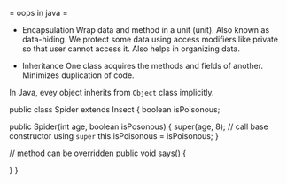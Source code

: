 = oops in java =

* Encapsulation
Wrap data and method in a unit (unit).
Also known as data-hiding.
We protect some data using access modifiers like private so that user cannot access it.
Also helps in organizing data.

* Inheritance
One class acquires the methods and fields of another.
Minimizes duplication of code.

In Java, evey object inherits from `Object` class implicitly.


public class Spider extends Insect {
  boolean isPoisonous;

  public Spider(int age, boolean isPosonous) {
    super(age, 8); // call base constructor using `super`
    this.isPoisonous = isPoisonous;
  }

  // method can be overridden
  public void says() {

  }
}
